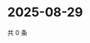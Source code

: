 # 2025-08-29

共 0 条

<!-- BEGIN ZHIHUQUESTIONS -->
<!-- 最后更新时间 Fri Aug 29 2025 21:21:10 GMT+0800 (China Standard Time) -->

<!-- END ZHIHUQUESTIONS -->
